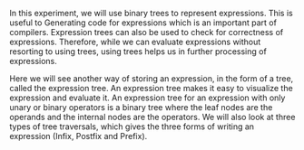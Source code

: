 In this experiment, we will use binary trees to represent expressions. This is useful to Generating code for expressions which is an important part of compilers. Expression trees can also be used to check for correctness of expressions. Therefore, while we can evaluate expressions without resorting to using trees, using trees helps us in further processing of expressions.  

Here we will see another way of storing an expression, in the form of a tree, called the expression tree. An expression tree makes it easy to visualize the expression and evaluate it. An expression tree for an expression with only unary or binary operators is a binary tree where the leaf nodes are the operands and the internal nodes are the operators. We will also look at three types of tree traversals, which gives the three forms of writing an expression (Infix, Postfix and Prefix).   
